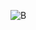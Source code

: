 ![B](https://user-images.githubusercontent.com/88425424/195835815-4c867b60-e26f-4213-90d7-650c179438e8.png)
